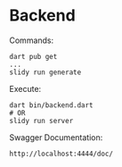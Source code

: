 # Backend

Commands:

```
dart pub get
...
slidy run generate
```

Execute:
```
dart bin/backend.dart
# OR
slidy run server
```

Swagger Documentation:

```
http://localhost:4444/doc/
```
